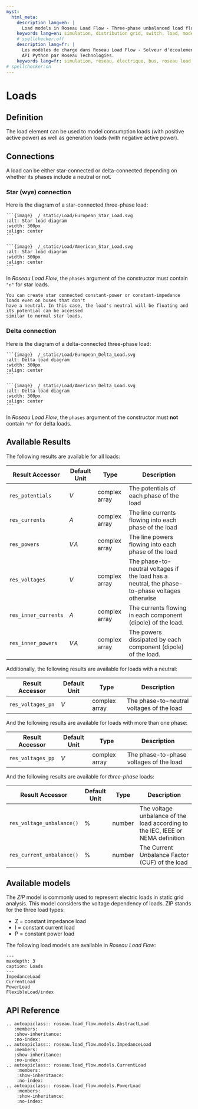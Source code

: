 ```yaml
---
myst:
  html_meta:
    description lang=en: |
      Load models in Roseau Load Flow - Three-phase unbalanced load flow solver in a Python API by Roseau Technologies.
    keywords lang=en: simulation, distribution grid, switch, load, model
    # spellchecker:off
    description lang=fr: |
      Les modèles de charge dans Roseau Load Flow - Solveur d'écoulement de charge triphasé et déséquilibré dans une
      API Python par Roseau Technologies.
    keywords lang=fr: simulation, réseau, électrique, bus, roseau load flow, charges, modèle
# spellchecker:on
---
```


# Loads

## Definition

The load element can be used to model consumption loads (with positive active power) as well as generation loads (with
negative active power).

## Connections

A load can be either star-connected or delta-connected depending on whether its phases include a neutral or not.

### Star (wye) connection

Here is the diagram of a star-connected three-phase load:

````{tab} European standards
```{image}  /_static/Load/European_Star_Load.svg
:alt: Star load diagram
:width: 300px
:align: center
```
````

````{tab} American standards
```{image}  /_static/Load/American_Star_Load.svg
:alt: Star load diagram
:width: 300px
:align: center
```
````

In _Roseau Load Flow_, the `phases` argument of the constructor must contain `"n"` for star loads.

```{note}
You can create star connected constant-power or constant-impedance loads even on buses that don't
have a neutral. In this case, the load's neutral will be floating and its potential can be accessed
similar to normal star loads.
```

### Delta connection

Here is the diagram of a delta-connected three-phase load:

````{tab} European standards
```{image}  /_static/Load/European_Delta_Load.svg
:alt: Delta load diagram
:width: 300px
:align: center
```
````

````{tab} American standards
```{image}  /_static/Load/American_Delta_Load.svg
:alt: Delta load diagram
:width: 300px
:align: center
```
````

In _Roseau Load Flow_, the `phases` argument of the constructor must **not** contain `"n"` for delta loads.

## Available Results

The following results are available for all loads:

| Result Accessor      | Default Unit | Type          | Description                                                                                    |
| -------------------- | ------------ | ------------- | ---------------------------------------------------------------------------------------------- |
| `res_potentials`     | $V$          | complex array | The potentials of each phase of the load                                                       |
| `res_currents`       | $A$          | complex array | The line currents flowing into each phase of the load                                          |
| `res_powers`         | $V\!A$       | complex array | The line powers flowing into each phase of the load                                            |
| `res_voltages`       | $V$          | complex array | The phase-to-neutral voltages if the load has a neutral, the phase-to-phase voltages otherwise |
| `res_inner_currents` | $A$          | complex array | The currents flowing in each component (dipole) of the load.                                   |
| `res_inner_powers`   | $V\!A$       | complex array | The powers dissipated by each component (dipole) of the load.                                  |

Additionally, the following results are available for loads with a neutral:

| Result Accessor   | Default Unit | Type          | Description                               |
| ----------------- | ------------ | ------------- | ----------------------------------------- |
| `res_voltages_pn` | $V$          | complex array | The phase-to-neutral voltages of the load |

And the following results are available for loads with more than one phase:

| Result Accessor   | Default Unit | Type          | Description                             |
| ----------------- | ------------ | ------------- | --------------------------------------- |
| `res_voltages_pp` | $V$          | complex array | The phase-to-phase voltages of the load |

And the following results are available for _three-phase_ loads:

| Result Accessor           | Default Unit | Type   | Description                                                                     |
| ------------------------- | ------------ | ------ | ------------------------------------------------------------------------------- |
| `res_voltage_unbalance()` | $\%$         | number | The voltage unbalance of the load according to the IEC, IEEE or NEMA definition |
| `res_current_unbalance()` | $\%$         | number | The Current Unbalance Factor (CUF) of the load                                  |

## Available models

The _ZIP_ model is commonly used to represent electric loads in static grid analysis. This model considers the voltage
dependency of loads. ZIP stands for the three load types:

- Z = constant impedance load
- I = constant current load
- P = constant power load

The following load models are available in _Roseau Load Flow_:

```{toctree}
---
maxdepth: 3
caption: Loads
---
ImpedanceLoad
CurrentLoad
PowerLoad
FlexibleLoad/index
```

## API Reference

```{eval-rst}
.. autoapiclass:: roseau.load_flow.models.AbstractLoad
   :members:
   :show-inheritance:
   :no-index:
.. autoapiclass:: roseau.load_flow.models.ImpedanceLoad
   :members:
   :show-inheritance:
   :no-index:
.. autoapiclass:: roseau.load_flow.models.CurrentLoad
    :members:
    :show-inheritance:
    :no-index:
.. autoapiclass:: roseau.load_flow.models.PowerLoad
    :members:
    :show-inheritance:
    :no-index:
```

